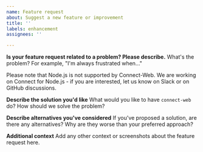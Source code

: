 ```yaml
---
name: Feature request
about: Suggest a new feature or improvement
title: ''
labels: enhancement
assignees: ''

---
```


**Is your feature request related to a problem? Please describe.**
What's the problem? For example, "I'm always frustrated when..."

Please note that Node.js is not supported by Connect-Web. We are working on
Connect for Node.js - if you are interested, let us know on Slack or on
GitHub discussions.  

**Describe the solution you'd like**
What would you like to have `connect-web` do? How should we solve the problem?

**Describe alternatives you've considered**
If you've proposed a solution, are there any alternatives? Why are they worse
than your preferred approach?

**Additional context**
Add any other context or screenshots about the feature request here.
